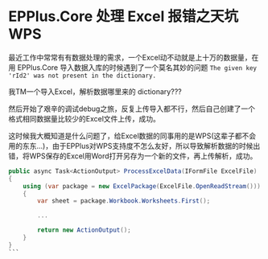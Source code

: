 # EPPlus.Core 处理 Excel 报错之天坑 WPS

最近工作中常常有有数据处理的需求，一个Excel动不动就是上十万的数据量，在用 EPPlus.Core 导入数据入库的时候遇到了一个莫名其妙的问题 `The given key 'rId2' was not present in the dictionary.`

我TM一个导入Excel，解析数据哪里来的 dictionary???

然后开始了艰辛的调试debug之旅，反复上传导入都不行，然后自己创建了一个格式相同数据量比较少的Excel文件上传，成功。

这时候我大概知道是什么问题了，给Excel数据的同事用的是WPS(这辈子都不会用的东东...)，由于EPPlus对WPS支持度不怎么友好，所以导致解析数据的时候出错，将WPS保存的Excel用Word打开另存为一个新的文件，再上传解析，成功。

``````csharp
public async Task<ActionOutput> ProcessExcelData(IFormFile ExcelFile)
{
    using (var package = new ExcelPackage(ExcelFile.OpenReadStream()))
    {
        var sheet = package.Workbook.Worksheets.First();

        ...

        return new ActionOutput();
    }
}
```
